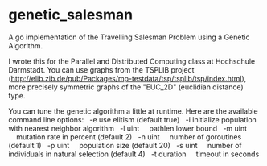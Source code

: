 # genetic_salesman
A go implementation of the Travelling Salesman Problem using a Genetic
Algorithm.

I wrote this for the Parallel and Distributed Computing class at Hochschule
Darmstadt. You can use graphs from the TSPLIB project
(http://elib.zib.de/pub/Packages/mp-testdata/tsp/tsplib/tsp/index.html), more
precisely symmetric graphs of the "EUC_2D" (euclidian distance) type.

You can tune the genetic algorithm a little at runtime. Here are the available
command line options:
&nbsp;&nbsp;-e    use elitism (default true)
&nbsp;&nbsp;-i    initialize population with nearest neighbor algorithm
&nbsp;&nbsp;-l uint
&nbsp;&nbsp;&nbsp;&nbsp;pathlen lower bound
&nbsp;&nbsp;-m uint
&nbsp;&nbsp;&nbsp;&nbsp;mutation rate in percent (default 2)
&nbsp;&nbsp;-n uint
&nbsp;&nbsp;&nbsp;&nbsp;number of goroutines (default 1)
&nbsp;&nbsp;-p uint
&nbsp;&nbsp;&nbsp;&nbsp;population size (default 20)
&nbsp;&nbsp;-s uint
&nbsp;&nbsp;&nbsp;&nbsp;number of individuals in natural selection (default 4)
&nbsp;&nbsp;-t duration
&nbsp;&nbsp;&nbsp;&nbsp;timeout in seconds
